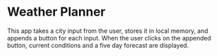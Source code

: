 # Weather Planner

This app takes a city input from the user, stores it in local memory, and appends a button for each input. When the user clicks on the appended button, current conditions and a five day forecast are displayed.